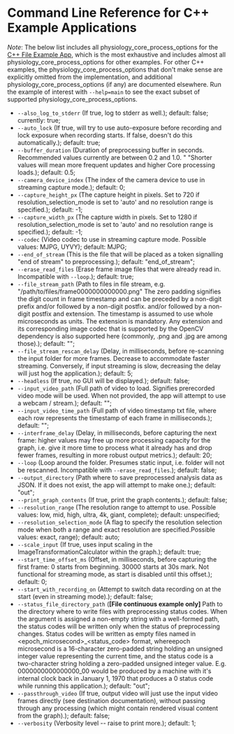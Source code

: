 # Command Line Reference for C++ Example Applications
*Note*: The below list includes all physiology_core_process_options for the [C++ File Example App](applications/cpp_file_example/README.md), which is the most exhaustive and includes almost all physiology_core_process_options for other examples. For other C++ examples, the physiology_core_process_options that don't make sense are explicitly omitted from the implementation, and additional physiology_core_process_options (if any) are documented elsewhere. Run the example of interest with `--help=main` to see the exact subset of supported physiology_core_process_options.

- `--also_log_to_stderr` (If true, log to stderr as well.); default: false; currently: true;
- `--auto_lock` (If true, will try to use auto-exposure before recording and lock exposure when recording starts. If false, doesn't do this automatically.); default: true;
- `--buffer_duration` (Duration of preprocessing buffer in seconds. Recommended values currently are between 0.2 and 1.0. "
  "Shorter values will mean more frequent updates and higher Core processing loads.); default: 0.5;
- `--camera_device_index` (The index of the camera device to use in streaming capture mode.); default: 0;
- `--capture_height_px` (The capture height in pixels. Set to 720 if resolution_selection_mode is set to 'auto' and no resolution range is specified.); default: -1;
- `--capture_width_px` (The capture width in pixels. Set to 1280 if resolution_selection_mode is set to 'auto' and no resolution range is specified.); default: -1;
- `--codec` (Video codec to use in streaming capture mode. Possible values: MJPG, UYVY); default: MJPG;
- `--end_of_stream` (This is the file that will be placed as a token signalling "end of stream" to preprocessing.); default: "end_of_stream";
- `--erase_read_files` (Erase frame image files that were already read in. Incompatible with ``--loop``.); default: true;
- `--file_stream_path` (Path to files in file stream, e.g. "/path/to/files/frame0000000000000.png" The zero padding signifies the digit count in frame timestamp and can be preceded by a non-digit prefix and/or followed by a non-digit postfix. and/or followed by a non-digit postfix and extension. The timestamp is assumed to use whole microseconds as units. The extension is mandatory. Any extension and its corresponding image codec that is supported by the OpenCV dependency is also supported here (commonly, .png and .jpg are among those).); default: "";
- `--file_stream_rescan_delay` (Delay, in milliseconds, before re-scanning the input folder for more frames. Decrease to accommodate faster streaming. Conversely, if input streaming is slow, decreasing the delay will just hog the application.); default: 5;
- `--headless` (If true, no GUI will be displayed.); default: false;
- `--input_video_path` (Full path of video to load. Signifies prerecorded video mode will be used. When not provided, the app will attempt to use a webcam / stream.); default: "";
- `--input_video_time_path` (Full path of video timestamp txt file, where each row represents the timestamp of each frame in milliseconds.); default: "";
- `--interframe_delay` (Delay, in milliseconds, before capturing the next frame: higher values may free up more processing capacity for the graph, i.e. give it more time to process what it already has and drop fewer frames, resulting in more robust output metrics.); default: 20;
- `--loop` (Loop around the folder. Presumes static input, i.e. folder will not be rescanned. Incompatible with ``--erase_read_files``.); default: false;
- `--output_directory` (Path where to save preprocessed analysis data as JSON. If it does not exist, the app will attempt to make one.); default: "out";
- `--print_graph_contents` (If true, print the graph contents.); default: false;
- `--resolution_range` (The resolution range to attempt to use. Possible values: low, mid, high, ultra, 4k, giant, complete); default: unspecified;
- `--resolution_selection_mode` (A flag to specify the resolution selection mode when both a range and exact resolution are specified.Possible values: exact, range); default: auto;
- `--scale_input` (If true, uses input scaling in the ImageTransformationCalculator within the graph.); default: true;
- `--start_time_offset_ms` (Offset, in milliseconds, before capturing the first frame: 0 starts from beginning. 30000 starts at 30s mark. Not functional for streaming mode, as start is disabled until this offset.); default: 0;
- `--start_with_recording_on` (Attempt to switch data recording on at the start (even in streaming mode).); default: false;
- `--status_file_directory_path` (**[File continuous example only]** Path to the directory where to write files with preprocessing status codes. When the argument is assigned a non-empty string with a well-formed path, the status codes will be written only when the status of preprocessing changes. Status codes will be written as empty files named in <epoch_microsecond>_<status_code> format, whereepoch microsecond is a 16-character zero-padded string holding an unsigned integer value representing the current time, and the status code is a two-character string holding a zero-padded unsigned integer value. E.g. 0000000000000000_00 would be produced by a machine with it's internal clock back in January 1, 1970 that produces a 0 status code while running this application.); default: "out";
- `--passthrough_video` (If true, output video will just use the input video frames directly (see destination documentation), without passing through any processing (which might contain rendered visual content from the graph).); default: false;
- `--verbosity` (Verbosity level -- raise to print more.); default: 1;
